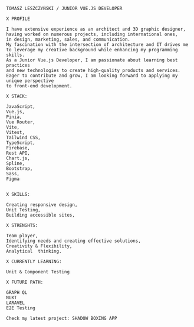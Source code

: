 ```
TOMASZ LESZCZYŃSKI / JUNIOR VUE.JS DEVELOPER
 
X PROFILE

I have extensive experience as an architect and 3D graphic designer,
having worked on numerous projects, including international ones,
in design, marketing, sales, and communication.
My fascination with the intersection of architecture and IT drives me
to leverage my creative background while enhancing my programming skills.
As a Junior Vue.js Developer, I am passionate about learning best practices
and new technologies to create high-quality products and services.
Eager to contribute and grow, I am looking forward to applying my unique perspective
to front-end development.

X STACK:

JavaScript,
Vue.js,
Pinia,
Vue Router,
Vite,
Vitest,
Tailwind CSS,
TypeScript,
Firebase,
Rest API,
Chart.js,
Spline,
Bootstrap,
Sass,
Figma


X SKILLS:

Creating responsive design,
Unit Testing,
Building accessible sites,

X STRENGHTS:

Team player,
Identifying needs and creating effective solutions,
Creativity & Flexibility,
Analytical  thinking.

X CURRENTLY LEARNING:

Unit & Component Testing

X FUTURE PATH:

GRAPH QL
NUXT
LARAVEL
E2E Testing  

Check my latest project: SHADOW BOXING APP

```



<!--
**TomekLeszczynski/TomekLeszczynski** is a ✨ _special_ ✨ repository because its `README.md` (this file) appears on your GitHub profile.

Here are some ideas to get you started:

- 🔭 I’m currently working on ...
- 🌱 I’m currently learning ...
- 👯 I’m looking to collaborate on ...
- 🤔 I’m looking for help with ...
- 💬 Ask me about ...
- 📫 How to reach me: ...
- 😄 Pronouns: ...
- ⚡ Fun fact: ...
-->
